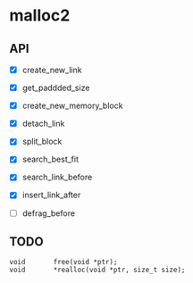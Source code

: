 # malloc2

## API

- [x] create_new_link

- [x] get_paddded_size

- [x] create_new_memory_block

- [x] detach_link

- [x] split_block

- [x] search_best_fit

- [x] search_link_before

- [x] insert_link_after

- [ ] defrag_before


## TODO

```
void       free(void *ptr);
void       *realloc(void *ptr, size_t size);
```
